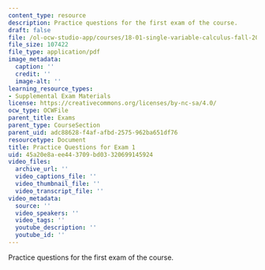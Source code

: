 ```yaml
---
content_type: resource
description: Practice questions for the first exam of the course.
draft: false
file: /ol-ocw-studio-app/courses/18-01-single-variable-calculus-fall-2006/45a20e8aee443709bd03320699145924_prexam1b.pdf
file_size: 107422
file_type: application/pdf
image_metadata:
  caption: ''
  credit: ''
  image-alt: ''
learning_resource_types:
- Supplemental Exam Materials
license: https://creativecommons.org/licenses/by-nc-sa/4.0/
ocw_type: OCWFile
parent_title: Exams
parent_type: CourseSection
parent_uid: adc88628-f4af-afbd-2575-962ba651df76
resourcetype: Document
title: Practice Questions for Exam 1
uid: 45a20e8a-ee44-3709-bd03-320699145924
video_files:
  archive_url: ''
  video_captions_file: ''
  video_thumbnail_file: ''
  video_transcript_file: ''
video_metadata:
  source: ''
  video_speakers: ''
  video_tags: ''
  youtube_description: ''
  youtube_id: ''
---
```

Practice questions for the first exam of the course.